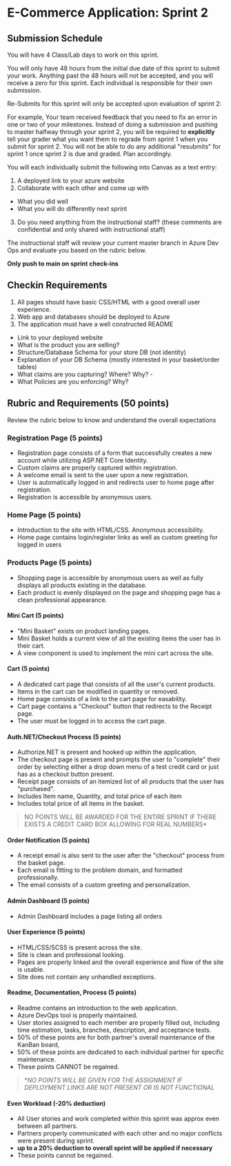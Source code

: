 # E-Commerce Application: Sprint 2

## Submission Schedule

You will have 4 Class/Lab days to work on this sprint.

You will only have 48 hours from the initial due date of this sprint to submit your work. Anything past the 48 hours will not be accepted, and you will receive a zero for this sprint. Each individual is responsible for their own submission.

Re-Submits for this sprint will only be accepted upon evaluation of sprint 2:

For example, Your team received feedback that you need to fix an error in one or two of your milestones. Instead of doing a submission and pushing to master halfway through your sprint 2, you will be required to **explicitly** tell your grader what you want them to regrade from sprint 1 when you submit for sprint 2. You will not be able to do any additional "resubmits" for sprint 1 once sprint 2 is due and graded. Plan accordingly.

You will each individually submit the following into Canvas as a text entry:

1. A deployed link to your azure website
2. Collaborate with each other and come up with
  - What you did well
  - What you will do differently next sprint
3. Do you need anything from the instructional staff? (these comments are confidential and only shared with instructional staff)

The instructional staff will review your current master branch in Azure Dev Ops and evaluate you based on the rubric below.

**Only push to main on sprint check-ins**

## Checkin Requirements

1. All pages should have basic CSS/HTML with a good overall user experience.
2. Web app and databases should be deployed to Azure
3. The application must have a well constructed README
  - Link to your deployed website
  - What is the product you are selling?
  - Structure/Database Schema for your store DB (not identity)
  - Explanation of your DB Schema (mostly interested in your basket/order tables)
  - What claims are you capturing? Where? Why? -
  - What Policies are you enforcing? Why?

## Rubric and Requirements (50 points)

Review the rubric below to know and understand the overall expectations

### Registration Page (5 points)

- Registration page consists of a form that successfully creates a new account while utilizing ASP.NET Core Identity.
- Custom claims are properly captured within registration.
- A welcome email is sent to the user upon a new registration.
- User is automatically logged in and redirects user to home page after registration.
- Registration is accessible by anonymous users.

### Home Page (5 points)

- Introduction to the site with HTML/CSS. Anonymous accessibility.
- Home page contains login/register links as well as custom greeting for logged in users

### Products Page (5 points)

- Shopping page is accessible by anonymous users as well as fully displays all products existing in the database.
- Each product is evenly displayed on the page and shopping page has a clean professional appearance.

#### Mini Cart (5 points)

- "Mini Basket" exists on product landing pages.
- Mini Basket holds a current view of all the existing items the user has in their cart.
- A view component is used to implement the mini cart across the site.

#### Cart (5 points)

- A dedicated cart page that consists of all the user's current products.
- Items in the cart can be modified in quantity or removed.
- Home page consists of a link to the cart page for easability.
- Cart page contains a "Checkout" button that redirects to the Receipt page.
- The user must be logged in to access the cart page.

#### Auth.NET/Checkout Process (5 points)

- Authorize.NET is present and hooked up within the application.
- The checkout page is present and prompts the user to "complete" their order by selecting either a drop down menu of a test credit card or just has as a checkout button present.
- Receipt page consists of an itemized list of all products that the user has "purchased".
- Includes Item name, Quantity, and total price of each item
- Includes total price of all items in the basket.

> NO POINTS WILL BE AWARDED FOR THE ENTIRE SPRINT IF THERE EXISTS A CREDIT CARD BOX ALLOWING FOR REAL NUMBERS*

#### Order Notification (5 points)

- A receipt email is also sent to the user after the "checkout" process from the basket page.
- Each email is fitting to the problem domain, and formatted professionally.
- The email consists of a custom greeting and personalization.

#### Admin Dashboard (5 points)
- Admin Dashboard includes a page listing all orders

#### User Experience (5 points)
- HTML/CSS/SCSS is present across the site.
- Site is clean and professional looking.
- Pages are properly linked and the overall experience and flow of the site is usable.
- Site does not contain any unhandled exceptions.

#### Readme, Documentation, Process (5 points)
- Readme contains an introduction to the web application.
- Azure DevOps tool is properly maintained.
- User stories assigned to each member are properly filled out, including time estimation, tasks, branches, description, and acceptance tests.
- 50% of these points are for both partner's overall maintenance of the KanBan board,
- 50% of these points are dedicated to each individual partner for specific maintenance.
- These points CANNOT be regained.

> **NO POINTS WILL BE GIVEN FOR THE ASSIGNMENT IF DEPLOYMENT LINKS ARE NOT PRESENT OR IS NOT FUNCTIONAL*

#### Even Workload (-20% deduction)

- All User stories and work completed within this sprint was approx even between all partners.
- Partners properly communicated with each other and no major conflicts were present during sprint.
- **up to a 20% deduction to overall sprint will be applied if necessary**
- These points cannot be regained.

